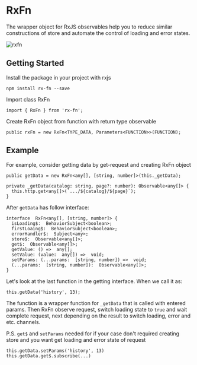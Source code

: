 # RxFn
The wrapper object for RxJS observables help you to reduce similar constructions of store and automate the control of loading and error states.

![rxfn](https://user-images.githubusercontent.com/20255399/55286351-5c9bcd80-53a3-11e9-9d71-a3cb451b6b92.png)
## Getting Started
Install the package in your project with rxjs

    npm install rx-fn --save

Import class RxFn

    import { RxFn } from 'rx-fn';

Create RxFn object from function with return type observable

    public rxFn = new RxFn<TYPE_DATA, Parameters<FUNCTION>>(FUNCTION);

## Example
For example, consider getting data by get-request and creating RxFn object

	public getData = new RxFn<any[], [string, number]>(this._getData);

	private _getData(catalog: string, page?: number): Observable<any[]> {
	  this.http.get<any[]>(`.../${catalog}/${page}`);
    }


After `getData` has follow interface:

    interface  RxFn<any[], [string, number]> {
      isLoading$:  BehaviorSubject<boolean>;
      firstLoaing$:  BehaviorSubject<boolean>;
      errorHandler$:  Subject<any>;
      store$:  Observable<any[]>;
      get$:  Observable<any[]>;
      getValue: () =>  any[];
      setValue: (value:  any[]) =>  void;
      setParams: (...params:  [string, number]) =>  void;
      (...params:  [string, number]):  Observable<any[]>;
    }
Let's look at the last function in the getting interface. When we call it as:

	this.getData('history', 13);

The function is a wrapper function for `_getData` that is called with entered params. Then RxFn observe request, switch loading state to `true` and wait complete request, next depending on the result to switch loading, error and etc. channels.

P.S. `get$` and `setParams` needed for if your case don't required creating store and you want get loading and error state of request

    this.getData.setParams('history', 13)
    this.getData.get$.subscribe(...)

